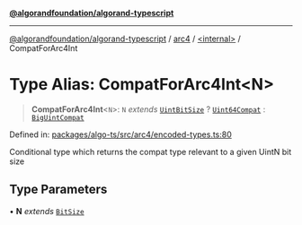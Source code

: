 [**@algorandfoundation/algorand-typescript**](../../../README.md)

***

[@algorandfoundation/algorand-typescript](../../../README.md) / [arc4](../../README.md) / [\<internal\>](../README.md) / CompatForArc4Int

# Type Alias: CompatForArc4Int\<N\>

> **CompatForArc4Int**\<`N`\>: `N` *extends* [`UintBitSize`](UintBitSize.md) ? [`Uint64Compat`](../../../index/type-aliases/Uint64Compat.md) : [`BigUintCompat`](../../../index/type-aliases/BigUintCompat.md)

Defined in: [packages/algo-ts/src/arc4/encoded-types.ts:80](https://github.com/algorandfoundation/puya-ts/blob/main/packages/algo-ts/src/arc4/encoded-types.ts#L80)

Conditional type which returns the compat type relevant to a given UintN bit size

## Type Parameters

• **N** *extends* [`BitSize`](../../type-aliases/BitSize.md)
